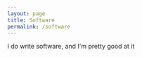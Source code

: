 ```yaml
--- 
layout: page
title: Software
permalink: /software
---
```


I do write software, and I'm pretty good at it
